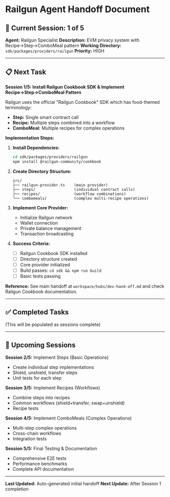 # Railgun Agent Handoff Document

## 🎯 Current Session: 1 of 5

**Agent:** Railgun Specialist
**Description:** EVM privacy system with Recipe→Step→ComboMeal pattern
**Working Directory:** `sdk/packages/providers/railgun`
**Priority:** HIGH

---

## 📋 Next Task

**Session 1/5: Install Railgun Cookbook SDK & Implement Recipe→Step→ComboMeal Pattern**

Railgun uses the official "Railgun Cookbook" SDK which has food-themed terminology:
- **Step:** Single smart contract call
- **Recipe:** Multiple steps combined into a workflow
- **ComboMeal:** Multiple recipes for complex operations

**Implementation Steps:**

1. **Install Dependencies:**
   ```bash
   cd sdk/packages/providers/railgun
   npm install @railgun-community/cookbook
   ```

2. **Create Directory Structure:**
   ```
   src/
   ├── railgun-provider.ts    (main provider)
   ├── steps/                 (individual contract calls)
   ├── recipes/               (workflow combinations)
   └── combomeals/            (complex multi-recipe operations)
   ```

3. **Implement Core Provider:**
   - Initialize Railgun network
   - Wallet connection
   - Private balance management
   - Transaction broadcasting

4. **Success Criteria:**
   - [ ] Railgun Cookbook SDK installed
   - [ ] Directory structure created
   - [ ] Core provider initialized
   - [ ] Build passes: `cd sdk && npm run build`
   - [ ] Basic tests passing

**Reference:** See main handoff at `workspace/hubs/dev-hand-off.md` and check Railgun Cookbook documentation.

---

## ✅ Completed Tasks

(This will be populated as sessions complete)

---

## 🎯 Upcoming Sessions

**Session 2/5:** Implement Steps (Basic Operations)
- Create individual step implementations
- Shield, unshield, transfer steps
- Unit tests for each step

**Session 3/5:** Implement Recipes (Workflows)
- Combine steps into recipes
- Common workflows (shield+transfer, swap+unshield)
- Recipe tests

**Session 4/5:** Implement ComboMeals (Complex Operations)
- Multi-step complex operations
- Cross-chain workflows
- Integration tests

**Session 5/5:** Final Testing & Documentation
- Comprehensive E2E tests
- Performance benchmarks
- Complete API documentation

---

**Last Updated:** Auto-generated initial handoff
**Next Update:** After Session 1 completion
